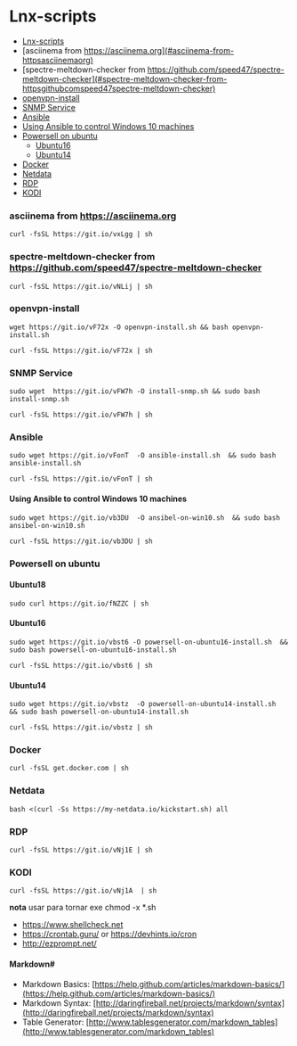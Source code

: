 # Lnx-scripts

- [Lnx-scripts](#lnx-scripts)
- [asciinema from https://asciinema.org](#asciinema-from-httpsasciinemaorg)
- [spectre-meltdown-checker from https://github.com/speed47/spectre-meltdown-checker](#spectre-meltdown-checker-from-httpsgithubcomspeed47spectre-meltdown-checker)
- [openvpn-install](#openvpn-install)
- [SNMP Service](#snmp-service)
- [Ansible](#ansible)
- [Using Ansible to control Windows 10 machines](#using-ansible-to-control-windows-10-machines)
- [Powersell on ubuntu](#powersell-on-ubuntu)
   - [Ubuntu16](#ubuntu16)
   - [Ubuntu14](#ubuntu14)
- [Docker](#docker)
- [Netdata](#netdata)
- [RDP](#rdp)
- [KODI](#kodi)



### asciinema from https://asciinema.org
`curl -fsSL https://git.io/vxLgg | sh`


### spectre-meltdown-checker from https://github.com/speed47/spectre-meltdown-checker
`curl -fsSL https://git.io/vNLij | sh`

### openvpn-install
`wget https://git.io/vF72x -O openvpn-install.sh && bash openvpn-install.sh`

`curl -fsSL https://git.io/vF72x | sh`

### SNMP Service
`sudo wget  https://git.io/vFW7h -O install-snmp.sh && sudo bash install-snmp.sh`

`curl -fsSL https://git.io/vFW7h | sh`

### Ansible
`sudo wget https://git.io/vFonT  -O ansible-install.sh  && sudo bash ansible-install.sh`

`curl -fsSL https://git.io/vFonT | sh`

#### Using Ansible to control Windows 10 machines
`sudo wget https://git.io/vb3DU  -O ansibel-on-win10.sh  && sudo bash ansibel-on-win10.sh`

`curl -fsSL https://git.io/vb3DU | sh`

### Powersell on ubuntu
#### Ubuntu18
`sudo curl https://git.io/fNZZC | sh`

#### Ubuntu16
`sudo wget https://git.io/vbst6 -O powersell-on-ubuntu16-install.sh  && sudo bash powersell-on-ubuntu16-install.sh`

`curl -fsSL https://git.io/vbst6 | sh`
#### Ubuntu14
`sudo wget https://git.io/vbstz  -O powersell-on-ubuntu14-install.sh  && sudo bash powersell-on-ubuntu14-install.sh`

`curl -fsSL https://git.io/vbstz | sh`

### Docker
`curl -fsSL get.docker.com | sh`

### Netdata
`bash <(curl -Ss https://my-netdata.io/kickstart.sh) all`

### RDP
`curl -fsSL https://git.io/vNj1E | sh`

### KODI
`curl -fsSL https://git.io/vNj1A  | sh`

**nota** usar para tornar exe chmod -x  *.sh


- https://www.shellcheck.net
- https://crontab.guru/ or https://devhints.io/cron
- http://ezprompt.net/

#### **Markdown#**
 - Markdown Basics: [https://help.github.com/articles/markdown-basics/](https://help.github.com/articles/markdown-basics/)
 - Markdown Syntax: [http://daringfireball.net/projects/markdown/syntax](http://daringfireball.net/projects/markdown/syntax)
 - Table Generator: [http://www.tablesgenerator.com/markdown_tables](http://www.tablesgenerator.com/markdown_tables)
